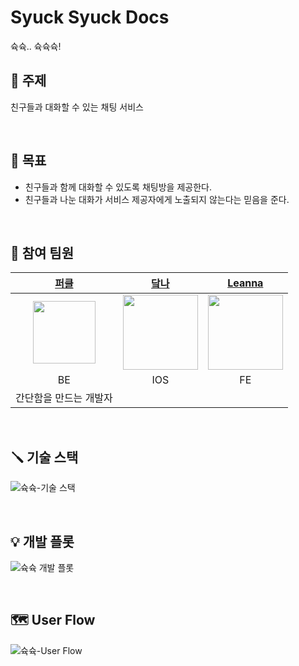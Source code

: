 # Syuck Syuck Docs

슉슉.. 슉슉슉!

## :vertical_traffic_light: 주제

친구들과 대화할 수 있는 채팅 서비스

<br>

## :dart: 목표

- 친구들과 함께 대화할 수 있도록 채팅방을 제공한다.
- 친구들과 나눈 대화가 서비스 제공자에게 노출되지 않는다는 믿음을 준다.

<br>

## :pushpin: 참여 팀원


|   [퍼클](https://github.com/PCloud63514)    |  [닼나](https://github.com/cjdvnd0206) |  [Leanna](https://github.com/jihyunleeme)  | 
|:------------------------------:|:---------------------------------------------:|:----------------------------------------------:|
| <img src="https://user-images.githubusercontent.com/22608825/178968208-3d26ac15-0272-46cc-9434-8d797ff7a296.jpeg" width="100px"> | <img src="https://user-images.githubusercontent.com/22608825/191979095-10317ae3-ff30-45d7-ac57-2f446a3dbcc4.jpeg" width="120px"> |<img src="https://user-images.githubusercontent.com/40045979/180649138-a7f930d4-7804-4d11-a01f-0e490278f44a.jpeg" width="120px">                                                     |
|          BE        |        IOS                      |       FE           |  BE  |
|                                                           간단함을 만드는 개발자                                                           |                                               |                                                |

<br>

## :screwdriver: 기술 스택

![슉슉-기술 스택](https://user-images.githubusercontent.com/22608825/192107572-3db92401-f169-4c75-b091-61b1e6257776.png)

<br>

## :bulb: 개발 플롯

![슉슉 개발 플롯](https://user-images.githubusercontent.com/22608825/192102090-18d28abc-04f5-43c7-94aa-763b162d49f9.png)

<br>

## :world_map: User Flow
![슉슉-User Flow](https://user-images.githubusercontent.com/22608825/192107473-256c069a-5297-4f2f-93e5-9a7457a5d8ec.png)

